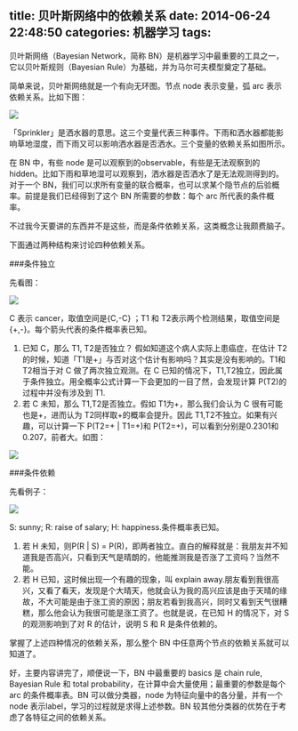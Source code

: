 title: 贝叶斯网络中的依赖关系
date: 2014-06-24 22:48:50
categories: 机器学习
tags:
---
贝叶斯网络（Bayesian Network，简称 BN）是机器学习中最重要的工具之一，它以贝叶斯规则（Bayesian Rule）为基础，并为马尔可夫模型奠定了基础。

简单来说，贝叶斯网络就是一个有向无环图。节点 node 表示变量，弧 arc 表示依赖关系。比如下图：

![](http://ww1.sinaimg.cn/large/5e8cb366jw1ehple2py1lj206u03kdft.jpg)

「Sprinkler」是洒水器的意思。这三个变量代表三种事件。下雨和洒水器都能影响草地湿度，而下雨又可以影响洒水器是否洒水。三个变量的依赖关系如图所示。

在 BN 中，有些 node 是可以观察到的observable，有些是无法观察到的 hidden。比如下雨和草地湿可以观察到，洒水器是否洒水了是无法观测得到的。对于一个 BN，我们可以求所有变量的联合概率，也可以求某个隐节点的后验概率。前提是我们已经得到了这个 BN 所需要的参数：每个 arc 所代表的条件概率。

不过我今天要讲的东西并不是这些，而是条件依赖关系，这类概念让我颇费脑子。

<!--more-->


下面通过两种结构来讨论四种依赖关系。

###条件独立

先看图：

![](http://ww1.sinaimg.cn/large/5e8cb366jw1ehpln4jn8yj203f03k0sl.jpg)

C 表示 cancer，取值空间是{C,-C} ；T1 和 T2表示两个检测结果，取值空间是{+,-}。每个箭头代表的条件概率表已知。

1. 已知 C，那么 T1, T2是否独立？ 假如知道这个病人实际上患癌症，在估计 T2的时候，知道「T1是+」与否对这个估计有影响吗？其实是没有影响的。T1和 T2相当于对 C 做了两次独立观测。在 C 已知的情况下，T1,T2独立，因此属于条件独立。用全概率公式计算一下会更加的一目了然，会发现计算 P(T2)的过程中并没有涉及到 T1.
2. 若 C 未知，那么 T1,T2是否独立。假如 T1为+，那么我们会认为 C 很有可能也是+，进而认为 T2同样取+的概率会提升。因此 T1,T2不独立。如果有兴趣，可以计算一下 P(T2=+ | T1=+)和 P(T2=+)，可以看到分别是0.2301和0.207，前者大。如图：

![](http://ww1.sinaimg.cn/large/5e8cb366jw1ehpm233shmj20kp0bc0uf.jpg)


###条件依赖

先看例子：

![](http://ww3.sinaimg.cn/large/5e8cb366jw1ehpm762vsoj204003mmx1.jpg)

S: sunny; R: raise of salary; H: happiness.条件概率表已知。

1. 若 H 未知，则P(R | S) = P(R)，即两者独立。直白的解释就是：我朋友并不知道我是否高兴，只看到天气是晴朗的，他能推测我是否涨了工资吗？当然不能。
2. 若 H 已知，这时候出现一个有趣的现象，叫 explain away.朋友看到我很高兴，又看了看天，发现是个大晴天，他就会认为我的高兴应该是由于天晴的缘故，不大可能是由于涨工资的原因；朋友若看到我高兴，同时又看到天气很糟糕，那么他会认为我很可能是涨工资了。也就是说，在已知 H 的情况下，对 S 的观测影响到了对 R 的估计，说明 S 和 R 是条件依赖的。

掌握了上述四种情况的依赖关系，那么整个 BN 中任意两个节点的依赖关系就可以知道了。

好，主要内容讲完了，顺便说一下，BN 中最重要的 basics 是 chain rule, Bayesian Rule 和 total probability，在计算中会大量使用；最重要的参数是每个 arc 的条件概率表。BN 可以做分类器，node 为特征向量中的各分量，并有一个 node 表示label，学习的过程就是求得上述参数。BN 较其他分类器的优势在于考虑了各特征之间的依赖关系。